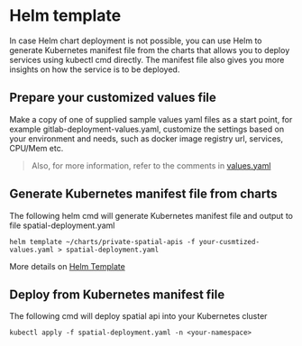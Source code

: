 # Helm template

In case Helm chart deployment is not possible, you can use Helm to generate Kubernetes manifest file from the charts that allows you to deploy services using kubectl cmd directly. The manifest file also gives you more insights on how the service is to be deployed.

## Prepare your customized values file
Make a copy of one of supplied sample values yaml files as a start point, for example gitlab-deployment-values.yaml, customize the settings based on your environment and needs, such as docker image registry url, services, CPU/Mem etc.

> Also, for more information, refer to the comments in [values.yaml](../../charts/private-spatial-apis/values.yaml)

## Generate Kubernetes manifest file from charts

The following helm cmd will generate Kubernetes manifest file and output to file spatial-deployment.yaml
```
helm template ~/charts/private-spatial-apis -f your-cusmtized-values.yaml > spatial-deployment.yaml
```

More details on [Helm Template](https://helm.sh/docs/helm/helm_template/)

## Deploy from Kubernetes manifest file

The following cmd will deploy spatial api into your Kubernetes cluster
```
kubectl apply -f spatial-deployment.yaml -n <your-namespace>
```